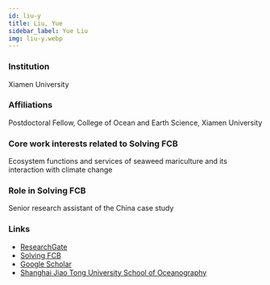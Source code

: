 ```yaml
---
id: liu-y
title: Liu, Yue
sidebar_label: Yue Liu
img: liu-y.webp
---
```


### Institution

Xiamen University

### Affiliations

Postdoctoral Fellow, College of Ocean and Earth Science, Xiamen University

### Core work interests related to Solving FCB

Ecosystem functions and services of seaweed mariculture and its interaction with climate change

### Role in Solving FCB

Senior research assistant of the China case study

### Links
- [ResearchGate](https://www.researchgate.net/profile/Yue_Liu182)
- [Solving FCB](https://solvingfcb.org/people/liu-y/)
- [Google Scholar](https://scholar.google.com/citations?user=Qv46kYQAAAAJ)
- [Shanghai Jiao Tong University School of Oceanography](http://soo.sjtu.edu.cn/en/szllshow.php?id=125&catid=75)